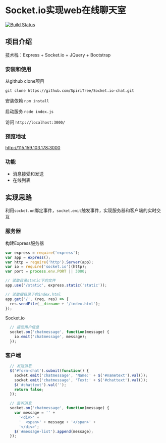 # Socket.io实现web在线聊天室

[![Build Status](https://img.shields.io/travis/SpiriTree/socket.io-chat/master.svg?style=flat-square)](https://travis-ci.org/SpiriTree/socket.io-chat)

## 项目介绍
技术栈：Express + Socket.io + JQuery + Bootstrap

### 安装和使用
从github clone项目

`git clone https://github.com/SpiriTree/Socket.io-chat.git`

安装依赖
`npm install`

启动服务
`node index.js`

访问
`http://localhost:3000/`

### 预览地址
http://115.159.103.178:3000

### 功能
- 消息接受和发送
- 在线列表

## 实现思路
利用`socket.on`绑定事件，`socket.emit`触发事件，实现服务器和客户端的实时交互

### 服务器
构建Express服务器

```javascript
var express = require('express');
var app = express();
var http = require('http').Server(app);
var io = require('socket.io')(http);
var port = process.env.PORT || 3000;

// 读取目录static下的文件
app.use('/static', express.static('static'));

// 读取根目录下的index.html
app.get('/', (req, res) => {
  res.sendFile(__dirname + '/index.html');
});
```

Socket.io

```javascript
  // 接受用户信息
  socket.on('chatmessage', function(message) {
    io.emit('chatmessage', message);
  });
```

### 客户端

```javascript
  // 发送消息
  $('#form-chat').submit(function() {
    socket.emit('chatmessage', 'Name:' + $('#nametext').val());
    socket.emit('chatmessage', 'Text:' + $('#chattext').val());
    $('#chattext').val('');
    return false;
  });

  // 监听消息
  socket.on('chatmessage', function(message) {
    var message = '' +
      '<div>' +
      '  <span>' + message + '</span>' +
      '</div>';
    $('#message-list').append(message);
  });
  ```
